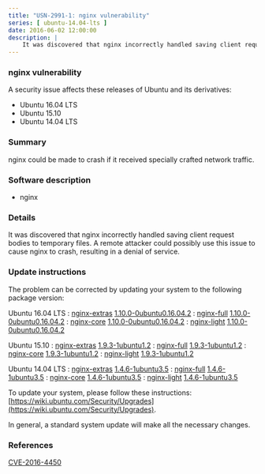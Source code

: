 ```yaml
---
title: "USN-2991-1: nginx vulnerability"
series: [ ubuntu-14.04-lts ]
date: 2016-06-02 12:00:00
description: |
    It was discovered that nginx incorrectly handled saving client request bodies to temporary files. A remote attacker could possibly use this issue to cause nginx to crash, resulting in a denial of service. 
--- 
```

 
### nginx vulnerability

A security issue affects these releases of Ubuntu and its derivatives:

* Ubuntu 16.04 LTS
* Ubuntu 15.10
* Ubuntu 14.04 LTS

### Summary

nginx could be made to crash if it received specially crafted network traffic.

### Software description

* nginx 

### Details

It was discovered that nginx incorrectly handled saving client request bodies to temporary files. A remote attacker could possibly use this issue to cause nginx to crash, resulting in a denial of service. 

### Update instructions

The problem can be corrected by updating your system to the following package version:

Ubuntu 16.04 LTS
 : [nginx-extras](https://launchpad.net/ubuntu/+source/nginx) <span> [1.10.0-0ubuntu0.16.04.2](https://launchpad.net/ubuntu/+source/nginx/1.10.0-0ubuntu0.16.04.2) </span> 
 : [nginx-full](https://launchpad.net/ubuntu/+source/nginx) <span> [1.10.0-0ubuntu0.16.04.2](https://launchpad.net/ubuntu/+source/nginx/1.10.0-0ubuntu0.16.04.2) </span> 
 : [nginx-core](https://launchpad.net/ubuntu/+source/nginx) <span> [1.10.0-0ubuntu0.16.04.2](https://launchpad.net/ubuntu/+source/nginx/1.10.0-0ubuntu0.16.04.2) </span> 
 : [nginx-light](https://launchpad.net/ubuntu/+source/nginx) <span> [1.10.0-0ubuntu0.16.04.2](https://launchpad.net/ubuntu/+source/nginx/1.10.0-0ubuntu0.16.04.2) </span> 

Ubuntu 15.10
 : [nginx-extras](https://launchpad.net/ubuntu/+source/nginx) <span> [1.9.3-1ubuntu1.2](https://launchpad.net/ubuntu/+source/nginx/1.9.3-1ubuntu1.2) </span> 
 : [nginx-full](https://launchpad.net/ubuntu/+source/nginx) <span> [1.9.3-1ubuntu1.2](https://launchpad.net/ubuntu/+source/nginx/1.9.3-1ubuntu1.2) </span> 
 : [nginx-core](https://launchpad.net/ubuntu/+source/nginx) <span> [1.9.3-1ubuntu1.2](https://launchpad.net/ubuntu/+source/nginx/1.9.3-1ubuntu1.2) </span> 
 : [nginx-light](https://launchpad.net/ubuntu/+source/nginx) <span> [1.9.3-1ubuntu1.2](https://launchpad.net/ubuntu/+source/nginx/1.9.3-1ubuntu1.2) </span> 

Ubuntu 14.04 LTS
 : [nginx-extras](https://launchpad.net/ubuntu/+source/nginx) <span> [1.4.6-1ubuntu3.5](https://launchpad.net/ubuntu/+source/nginx/1.4.6-1ubuntu3.5) </span> 
 : [nginx-full](https://launchpad.net/ubuntu/+source/nginx) <span> [1.4.6-1ubuntu3.5](https://launchpad.net/ubuntu/+source/nginx/1.4.6-1ubuntu3.5) </span> 
 : [nginx-core](https://launchpad.net/ubuntu/+source/nginx) <span> [1.4.6-1ubuntu3.5](https://launchpad.net/ubuntu/+source/nginx/1.4.6-1ubuntu3.5) </span> 
 : [nginx-light](https://launchpad.net/ubuntu/+source/nginx) <span> [1.4.6-1ubuntu3.5](https://launchpad.net/ubuntu/+source/nginx/1.4.6-1ubuntu3.5) </span> 

To update your system, please follow these instructions: [https://wiki.ubuntu.com/Security/Upgrades](https://wiki.ubuntu.com/Security/Upgrades).

In general, a standard system update will make all the necessary changes. 

### References

 [CVE-2016-4450](http://people.ubuntu.com/~ubuntu-security/cve/CVE-2016-4450)
 
